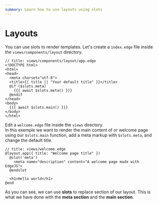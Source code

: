 ```yaml
---
summary: Learn how to use layouts using slots
---
```


# Layouts

You can use slots to render templates. Let's create a `index.edge` file inside the `views/components/layout` directory.

```edge
// title: views/components/layout/app.edge
<!DOCTYPE html>
<html>
<head>
  <meta charset="utf-8">
  <title>{{ title || "Your default title" }}</title>
  @if ($slots.meta)
    {{{ await $slots.meta() }}}
  @endif
</head>
<body>
  {{{ await $slots.main() }}}
</body>
</html>
```

Edit a `welcome.edge` file inside the `views` directory.  
In this exemple we want to render the main content of or welcome page using our `$slots.main` function, add a meta markup with `$slots.meta`, and change the default title. 

```edge
// title: views/welcome.edge
@layout.app({ title: "Welcome page title" })
  @slot('meta')
    <meta name="description" content="A welcome page made with EdgeJS">
  @endslot

  <h1>Hello world</h1>
@end
```

As you can see, we can use **slots** to replace section of our layout. This is what we have done with the **meta section** and the **main section**.

